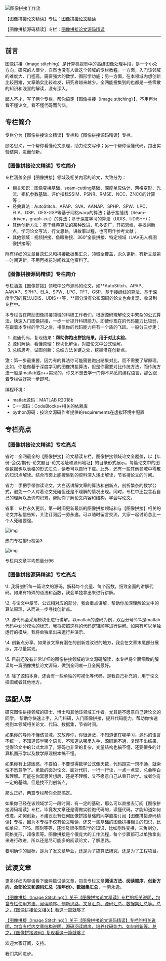 ![图像拼接工作流](D:\浏览器下载\图像拼接工作流.png)

【图像拼接论文精读】专栏：[图像拼接论文精读](https://link.zhihu.com/?target=https%3A//blog.csdn.net/qq_36584673/category_11076501.html)

【图像拼接源码精读】专栏：[图像拼接论文源码精读](https://link.zhihu.com/?target=https%3A//blog.csdn.net/qq_36584673/category_11691339.html)

------

## 前言

图像拼接（image stitching）是计算机视觉中的高级图像处理手段，是一个小众方向，研究的人很少，自然也没有人做这个领域的专栏教程。一方面，入门该邻域的难度大、门槛高，需要强大的数学、图形学功底；另一方面，在本领域内想创新比较困难，文章确实比较难发，研究者越来越少。全网能搜集到的也都是一些零散的知识和浅显的解读，没有深入。

鄙人不才，写了两个专栏，帮你搞定【图像拼接（image stitching）】，不用再为看不懂论文，看不懂代码而苦恼。

## 专栏简介

专栏分为【图像拼接论文精读】专栏和【图像拼接源码精读】专栏。

顾名思义，一个帮你看懂论文原理，助力论文写作；另一个帮你读懂代码，跑出实验结果，进而创新。

### 【图像拼接论文精读】专栏简介

专栏涵盖全部【图像拼接】领域及相关内容的论文，大致分为：

- 相关知识：图像变换基础、seam-cutting基础、深度单应估计、网格变形、光流、相机参数基础、评价指标SSIM、PSNR、RMSE、NCC、ZNCC的计算等；
- 经典算法：AutoStitch、APAP、SVA、AANAP、SPHP、SPW、LPC、ELA、GSP、GES-GSP等基于网格warp的算法；基于接缝线（Seam-driven，graph-cut）的算法；基于深度学习的算法（UDIS、UDIS++）；
- 其他创新方法：基于经典算法的某种改进，见多识广，开拓思维，寻找创新点，学习论文写法，行文思路，讲故事过程，也可用作参考文献；
- 其他领域：视频拼接、鱼眼拼接、360°全景拼接、特定领域（UAV无人机图像拼接等）

附有详细的文章目录汇总和拼接数据集汇总，领域全覆盖，永久更新，有新文章第一时间更新，不用再找花时间找其他资料了。

### 【图像拼接源码精读】专栏简介

专栏涵盖【图像拼接】领域中公布源码的论文，如**AutoStitch、APAP、AANAP、SPHP、ELA、SPW、LPC、TFT、GSP、基于接缝线的算法、基于深度学习的算法UDIS、UDIS++等，**部分没有公布源码的论文也会复现，收录到专栏中。

本专栏旨在帮助图像拼接领域的科研工作者们，根据源码理解论文中繁杂的公式算法，快速入门图像拼接，一步一步提升科研能力。即使你现在的代码能力比较弱，在跟着本专栏的学习之后，相信你的代码能力将有一个质的飞跃。一般分三步走：

1. 跑通代码，复现结果：**帮助你跑出拼接结果，用于对比实验**。
2. 源码解读，看懂原理：模块化解读，对应论文中公式理解。
3. 总结思考，试图创新：总结方法关键之处，挖掘潜在创新点。

**注**：第一步最重要，因为有的算法你可能需要跑出结果对比，而不需要了解原理。比如，你是做基于深度学习的图像拼接算法，但是你需要对比传统方法，而传统方法一般是matlab或c++实现的，你又不想去学一门你不熟悉的编程语言，那么跟着专栏做好第一步即可。

编程环境：

- matlab源码：MATLAB R2018b
- C++源码：CodeBlocks+相关的依赖库
- python源码：按论文源码作者提供的requirements在虚拟环境中配置

## 专栏亮点

### 【图像拼接论文精读】专栏亮点

省时：全网最全的【图像拼接】论文精读专栏。图像拼接领域论文全覆盖，以【年份-会议/期刊-论文题目-论文地址和源码地址】的目录形式展示。每篇论文中的图像数据也以表格的形式汇总，读者可以自行下载。此外，还有一些其他领域中零散的知识点解读。结合市面上能搜集到的资料深入浅出解读，节省搜论文的时间。

省力：手把手带你读论文，大白话讲解文章的算法和创新点，剖析繁杂的数学公式，避免一个人对着论文死磕但还是不理解的情况出现。同时，专栏中还包含我自己的理解以及词句积累，帮助你了解论文内容和结构，学会写论文。

省事：专栏永久更新，第一时间更新最新的图像拼接领域和与【图像拼接】相关的论文并私信告知，关注订阅后一劳永逸。可以随时留言交流，大家一起讨论总比一个人死磕要强。

![img](https://pic2.zhimg.com/80/v2-c2bb7edbf755e7be680cf26b7385af55_1440w.webp)

热门专栏排行榜第3

![img](https://pic3.zhimg.com/80/v2-b60d414137776fc2ac959f3bfdd313ea_1440w.webp)

专栏内文章平均质量分96

### 【图像拼接源码精读】专栏亮点

\1. 我将剖析每一篇论文的源码，解释每个变量、每个函数，细致全面的讲解代码。如果有特殊的语法和函数，我会单独拿出来进行讲解。

\2. 与论文中章节、公式相对应的部分，我会重点讲解，帮助你加深理解论文中的算法原理，从而进一步寻找创新点。

\3. 源代码会采用模块化进行讲解。以matlab的源码为例，双百分号%%是matlab代码中划分模块的标志，我将按照这样的代码逻辑顺序进行讲解。如果有可以单独运行的模块，我将单独拿出来运行并演示。

\4. 创新点分享。如果该文章有潜在的创新或改进的地方，我会在文章末尾部分展示，并尽量实现。

\5. 目前还没有非常详细的图像拼接领域的论文源码解读，本专栏将全面细致的解读每一篇图像拼接论文源码，做到全网唯一且全网最好。

\6. 除了源码本身，还会有一些单独的可视化等代码，是我自己补充的，用于论文插图或者其他地方。

## 适配人群

研究图像拼接领域的硕士、博士和其他该领域工作者。尤其是不愿意自己读论文的同学。 帮助你快速上手，入门科研，入门图像拼接，提升代码能力。帮助你快速找到本领域相关论文、代码、数据集，节省时间。

如果你的导师不懂该领域，又放养你，你很迷茫，不知道该在哪学习，源码的语言不统一，不知道该学哪个语言，不知道从哪里入手，源码跑不通，复现不出结果，觉得论文中的公式太难了，源码也非常的复杂，变量结构也搞不懂，还要很多的计算机图形学以及数学原理根本搞不懂。

如果你有上述困惑，不要怕，不要觉得数学公式像天数，代码跑完一窍不通，就索性不愿意学了。勇敢的面对论文、面对代码，一行一行读，一点一点查，总会明白和理解。可能在你冥思苦想后，还是不理解，又不愿意自己从零开始学。或者你有一定的基础，但是找不到创新点。

那么正好，两篇专栏帮你全部搞定。

如果你已经在该领域学习一段时间，有一定的基础，那么可以直接去订阅【图像拼接源码精读】专栏，毕竟发文章还是得做实验跑代码的，读懂代码，才能知道如何改进，如何创新。不建议没有任何图像拼接基础的同学直接订阅【图像拼接源码精读】专栏，因为本专栏不仅有论文精读，还又一些基础的图像拼接相关的知识，比如单应、TPS、图割等等，还涉及很多图形学的知识，比如刚性变换，三角剖分，网格变形，超像素等。图像拼接是个很庞大的工作流程，每个步骤都可以单独拿出来进行改进，所以还是尽可能多的阅读论文，了解思路。

要明确你的目标，是为了发文章毕业，还是为了搞算法研究，还是为了工程项目。

## 试读文章

更多详细内容请看下面两篇试读文章，包含专栏文章**阅读方法、阅读顺序、创新方向、全部论文和源码汇总（按年份）、数据集汇总**，一劳永逸。

[【图像拼接（Image Stitching）】关于【图像拼接论文精读】专栏的相关说明，包含专栏使用方法、阅读顺序、创新思路、文章汇总、源码汇总、数据集汇总等。总之，【图像拼接论文相关】看这一篇就够了](https://link.zhihu.com/?target=https%3A//blog.csdn.net/qq_36584673/article/details/134711352)

[【图像拼接（Image Stitching）】关于【图像拼接论文源码精读】专栏的相关说明，包含专栏内文章结构说明、源码阅读顺序、培养代码能力、如何创新等。总之，【图像拼接源码】复现看这一篇就够了](https://link.zhihu.com/?target=https%3A//blog.csdn.net/qq_36584673/article/details/135200368)

欢迎大家订阅，支持。

我们共同进步。
